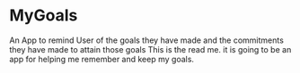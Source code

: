 # MyGoals
An App to remind User of the goals they have made and the commitments they have made to attain those goals
This is the read me. it is going to be an app for helping me remember and keep my goals.
